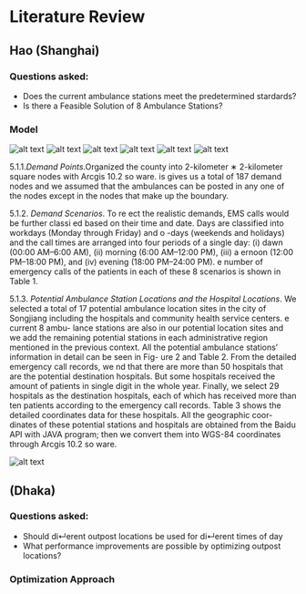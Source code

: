 # Literature Review

## Hao (Shanghai)

### Questions asked:

- Does the current ambulance stations meet the predetermined stardards?
- Is there a Feasible Solution of 8 Ambulance Stations?

### Model

![alt text](https://github.com/gabrielsaruhashi/ER-Bhutan/blob/master/papers/assets/hao1.png)
![alt text](https://github.com/gabrielsaruhashi/ER-Bhutan/blob/master/papers/assets/hao2.png)
![alt text](https://github.com/gabrielsaruhashi/ER-Bhutan/blob/master/papers/assets/hao3.png)
![alt text](https://github.com/gabrielsaruhashi/ER-Bhutan/blob/master/papers/assets/hao4.png)
![alt text](https://github.com/gabrielsaruhashi/ER-Bhutan/blob/master/papers/assets/hao5.png)
![alt text](https://github.com/gabrielsaruhashi/ER-Bhutan/blob/master/papers/assets/hao6.png)

5.1.1._Demand Points_.Organized the county into 2-kilometer ∗ 2-kilometer square nodes with Arcgis 10.2 so ware. is gives us a total of 187 demand nodes and we assumed that the ambulances can be posted in any one of the nodes except in the nodes that make up the boundary.

5.1.2. _Demand Scenarios_. To re ect the realistic demands, EMS calls would be further classi ed based on their time and date. Days are classified into workdays (Monday through Friday) and o -days (weekends and holidays) and the call times are arranged into four periods of a single day: (i) dawn (00:00 AM–6:00 AM), (ii) morning (6:00 AM–12:00 PM), (iii) a ernoon (12:00 PM–18:00 PM), and (iv) evening (18:00 PM–24:00 PM). e number of emergency calls of the patients in each of these 8 scenarios is shown in Table 1.

5.1.3. _Potential Ambulance Station Locations and the Hospital Locations_. We selected a total of 17 potential ambulance location sites in the city of Songjiang including the hospitals and community health service centers. e current 8 ambu- lance stations are also in our potential location sites and we add the remaining potential stations in each administrative region mentioned in the previous context. All the potential ambulance stations’ information in detail can be seen in Fig- ure 2 and Table 2. From the detailed emergency call records, we nd that there are more than 50 hospitals that are the potential destination hospitals. But some hospitals received the amount of patients in single digit in the whole year. Finally, we select 29 hospitals as the destination hospitals, each of which has received more than ten patients according to the emergency call records. Table 3 shows the detailed coordinates data for these hospitals. All the geographic coor- dinates of these potential stations and hospitals are obtained from the Baidu API with JAVA program; then we convert them into WGS-84 coordinates through Arcgis 10.2 so ware.

![alt text](https://github.com/gabrielsaruhashi/ER-Bhutan/blob/master/papers/assets/hao7.png)

## (Dhaka)

### Questions asked:

- Should di↵erent outpost locations be used for di↵erent times of day
- What performance improvements are possible by optimizing outpost locations?

### Optimization Approach
